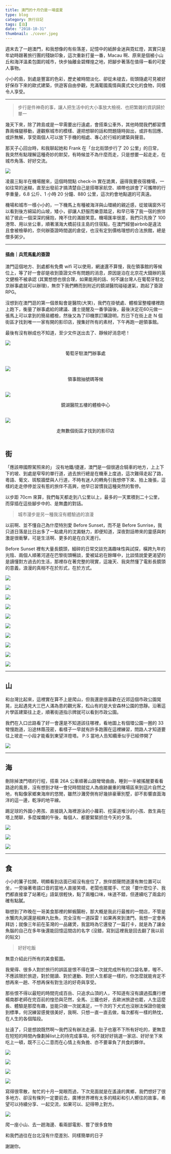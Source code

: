 ```yaml
---
title: 澳門的十月仍是一場盛夏
type: blog
category: 旅行日記
tags: [泊]
date: "2018-10-31"
thumbnail: ./cover.jpeg
---
```

週末去了一趟澳門，和我想像的有些落差，記憶中的紙醉金迷與霓虹燈，其實只是年幼時跟著旅行團的殘缺印象，這次重新打量一番，Macau 啊、原來是個被小山丘和海洋溫柔包圍的城市，快步抽離金碧輝煌之地，把腳步著落在值得一看的可愛人事物。

小小的島，到處是豐富的色彩，歷史被時間淡化、卻從未褪去，街頭隨處可見被好好保存下來的歐式建築，供遊客自由參觀，充滿葡國風情與廣式文化的食物，同樣令人享受。

---

>步行是件神奇的事，讓人把生活中的大小事放大檢視、也把繁雜的資訊歸於單一

幾天下來，除了跨島或是一早需要出行遠處，會搭乘公車外，其他時間我們都習慣靠兩條腿移動，邊觀察城市的模樣、邊把想聊的話和問題隨時拋出，或許有回應、或許無解，享受兩個人可以放下手機的相處、專心於行經的建築與聲音。

那天子心回台時，和我聊起她和 Frank 在「台北街頭步行了 20 公里」的日常，我突然有點理解這種奇妙的默契，有時候並不為什麼而走，只是想要一起走走，在城市角落、好好交流。

![](https://i.imgur.com/9B6M5kr.jpg)

凌晨三點半在機場醒來，這個時間點 check-in 實在詭異，逼得我要夜宿機場，一如往常的迷糊，直至出發前才搞清楚自己是搭哪家航空、順帶也誤會了可攜帶的行李重量，6.8 公斤、1 小時 20 分鐘、880 公里，這次約會地點選的可真遠。

機場和城市一樣小小的，一下機馬上有種被海洋與山環繞的親近感，從玻璃窗外可以看到後方綿延的山坡，矮小，卻讓人舒服而樂意踏足，和早已等了我一宿的旅伴給了彼此一個深深的擁抱，掩不住的滿臉笑意。機場匯率很差，我們只先換了 100 港幣、用以坐公車，順著濱海大橋前往主島的住宿點，在澳門經營airbnb是違法且會被檢舉的，奈何辦簽證時間選的倉促，也沒有定到價格理想的合法旅館，總是僧多粥少。

---

#### 插曲｜兵荒馬亂的簽證
澳門這個地方、到處都有免費 wifi 可以使用，網速還不算慢，我在領事館的等候位上，等了好一會卻是收到簽證文件有問題的消息，原因是泊在北京花大錢辦的英文健檢不被承認 (其實想想也很合理，如果能用的話、何不讓台灣人在葡萄牙駐北京辦事處就可以辦理)，無奈下我們轉而到附近的鏡湖醫院碰碰運氣，跑起了簽證 RPG。

沒想到在澳門逛的第一個景點會是醫院(大笑)，我們在掛號處、體檢室整幢樓裡跑上跑下，衡量了辦事處給的建議、護士提醒及一番爭論後，最後決定花60元做一張馬上可以拿到的簡易體檢，然後又為了印機票訂購證明，烈日下在街上走 N 個街區才找到唯一一家有開的影印店，搜集好所有的素材，下午再跑一趟領事館。

最後有沒有辦成也不知道，至少文件送出去了、靜候好消息吧！

![](https://i.imgur.com/Q1TiEEp.jpg)
<center>葡萄牙駐澳門辦事處</center>
</br>

![](https://i.imgur.com/Lihqn6P.jpg)
<center>領事館抽號碼等候</center>
</br>

![](https://i.imgur.com/XMUWYDK.jpg)
<center>鏡湖醫院五樓的體檢中心</center>
</br>

![](https://i.imgur.com/BxdzQzm.jpg)
<center>走無數個街區才找到的影印店</center>
</br>




## 街

「應該帶國際駕照來的」
沒有地鐵/捷運，澳門是一個很適合騎車的地方，上上下下的坡、到處是窄窄的單行道，過去旅行總是在機車上度過，這次難得走起了路，粵語、葡文、斑駁牆壁與人行道，不時有迷人的轉角引我想停下來、拍上幾張，這樣的走走停停並沒有惹的旅伴不高興，他早已習慣我這種突然的暫停。

以步距 70cm 來算，我們每天都走到八公里以上，最多的一天累積到二十公里，而穿插在這些腳步中的、是無盡的對話。

> 城市漫步是另一種我沒有體驗過的浪漫

以前啊、並不懂自己為什麼特別愛 Before Sunset，而不是 Before Sunrise，我只道日落是比日出多了一點歲月的沈澱魅力，即便知道，深夜對話帶來的靈感與刺激是很衝擊，可是生活啊、更多的是在白天進行。

Before Sunset 裡有大量長鏡頭，細碎的日常交談充滿趣味性與試探，橫跨九年的光陰、兩個人順著河道在巴黎街頭暢談，愛被延宕在餘暉中，比談情說愛更渴望的是讀懂對方過去的生活，那裡存在著完整的現實，這幾天、我突然懂了電影長鏡頭的意義，浪漫的真相不在於形式，在於方式。

![](https://i.imgur.com/omrGe5z.jpg)

![](https://i.imgur.com/Sb67Iio.jpg)

![](https://i.imgur.com/FM78Ht1.jpg)

![](https://i.imgur.com/4LORc1L.jpg)

![](https://i.imgur.com/3bMAR1f.jpg)

![](https://i.imgur.com/swnN977.jpg)

![](https://i.imgur.com/BPjGXtC.jpg)

![](https://i.imgur.com/m7XyGbO.jpg)

![](https://i.imgur.com/P9GG60u.jpg)

![](https://i.imgur.com/C2Y8Mok.jpg)



---

## 山

和台灣比起來，這裡實在算不上是爬山，但我還是很喜歡在近郊這個市政公園晃晃，比起遇見大三巴人滿為患的觀光客，松山有的是大安森林公園的悠靜。沿著這片學區建築往上走，順著街道指示牌就可以看到市政公園。

我們在入口岔路看了好一會還是不知道該往哪裡，看地圖上有個環公園一圈的 33 彎慢跑道，沿途林蔭茂密，看樣子一早就有許多跑團在這裡練習，問路人才知道要往上坡走一小段才能看到東望洋燈塔。
P.S 當地人告知纜車似乎已經停開了


![](https://i.imgur.com/TfhESac.jpg)

---

## 海

刪除掉澳門塔的行程，搭乘 26A 公車順著山路彎彎曲曲，睡到一半被搖醒要看看路途的風景，沒有想到才瞇一會兒時間就從人為痕跡嚴重的賭場區來到這片自然之地，有點像家鄉東海岸的悠閒，雖然沙灘旁側有好幾排豪華別墅，卻不影響直面海洋的這一邊，乾淨的地平線。

踢足球的外國小男孩、直接跳入海裡游泳的小蘿莉、挖渠道堆沙的小孩、救生員在塔上閒聊，多麼燦爛的午後，每個人、都要緊緊抓住今天的夕落。

![](https://i.imgur.com/jWp7f4p.jpg)

![](https://i.imgur.com/PDLIoXz.jpg)

![](https://i.imgur.com/CB0qxTt.jpg)

---

## 食

小小的簾子拉開，明顯看到店面已經沒有座位了，旅伴朗聲問道還有無位置可以坐，一旁操著粵語口音的當地人直接笑噴，老闆也擺擺手、忙說「要什麼位子、我們都直接拿了站著吃」語氣很輕快，點了兩種口味，味道不錯，但連續吃了兩盒的確有點膩。

聯想到了昨晚在一哥美食那裡的鮮蝦腸粉，那大概是我此行最推的一間店，不管是水蟹肉丸粥還是椒麻九肚魚，完全沒有一道踩雷！如果再來到澳門，我想一定會再拜訪；就像三年前在荃灣的一品雞煲，我當時為它還發了一篇打卡，就是為了讓金魚腦的自己在多年後還能回憶這間店的名字 (沒錯，寫到這裡我是回去翻了我以前的貼文)

> 好好吃飯

無意介紹此行所有的美食藍圖。

我覺得、很多人對於旅行的誤區是恨不得在第一次就完成所有的口袋名單，喔不、不應該限於旅遊，對於閱讀、對於運動、對於人生都是一樣的，你怎麼就能肯定不想再來一趟、不想再保有對生活的好奇與享受。

那些恨不得以最短的時間完成百岳、只追求山頂的人，不知道有沒有讀過孤鷹行裡楊南郡老師在完百前的惶恐與茫然，全馬、三鐵也好，去歐洲旅遊也罷，人生這麼長、體驗是那麼有趣，豈能只做一次就滿足，一千次的下犬式也沒辦法保證你能做到標準，何況練習感覺很美好，我啊、只想一直一直去做，每次都有一樣的熱忱，在人生的各個階段。

扯遠了，只是想說既然啊～我們沒有辦法走遍、肚子也塞不下所有好吃的，更無意在短短的時間內像劃掉list上的待完成事項，何不就好好挑選一家店、好好坐下來吃上一頓，既不三心二意而在心情上有負擔、亦不要辜負了共食的夥伴。

![](https://i.imgur.com/u4QTivQ.jpg)

![](https://i.imgur.com/IiUcDDJ.jpg)

![](https://i.imgur.com/ubSHg2a.jpg)

![](https://i.imgur.com/Cm1dZiB.jpg)

寫得很零散，匆忙的十月一晃眼而過，下次見面就是在遙遠的異鄉，我們想好了很多地方、卻沒有條列一定要前去，廣博世界裡有太多的精彩和引人嚮往的故事，希望可以持續分享、一起交流，如果可以、記得帶上對方。

![](https://i.imgur.com/Ye9P9ta.jpg)

爬一座小山、去一趟海邊、看兩部電影、嘗了很多食物

和我們過往在台北沒有什麼差別、同樣簡單的日子

謝謝你。